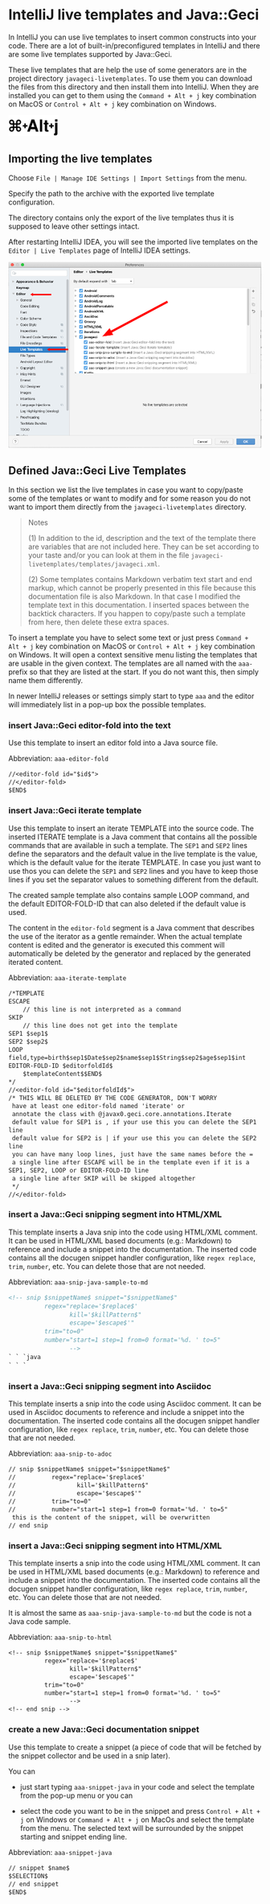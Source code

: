 # IntelliJ live templates and Java::Geci

In IntelliJ you can use live templates to insert common constructs into your code.
There are a lot of built-in/preconfigured templates in IntelliJ and there are
some live templates supported by Java::Geci.

These live templates that are help the use of some generators are in the
project directory `javageci-livetemplates`. To use them you can download the
files from this directory and then install them into IntelliJ. When they are
installed you can get to them using the `Command + Alt + j` key combination on
MacOS or `Control + Alt + j` key combination on Windows.

<img src="images/cmd-alt-j.svg" width="100px"/>

## Importing the live templates

Choose `File | Manage IDE Settings | Import Settings` from the menu.

Specify the path to the archive with the exported live template configuration.

The directory contains only the export of the live templates thus it is supposed
to leave other settings intact.

After restarting IntelliJ IDEA, you will see the imported live templates on the 
`Editor | Live Templates` page of IntelliJ IDEA settings.

![Java::Geci Live Templates](images/live-templates-1.png)

## Defined Java::Geci Live Templates

In this section we list the live templates in case you want to copy/paste
some of the templates or want to modify and for some reason you do not
want to import them directly from the `javageci-livetemplates` directory.

>Notes 
>
>(1) In addition to the id, description and the text of the template
there are variables that are not included here. They can be set according to
your taste and/or you can look at them in the file
`javageci-livetemplates/templates/javageci.xml`.
>
>(2) Some templates contains Markdown verbatim text start and end markup, which
cannot be properly presented in this file because this documentation file is
also Markdown. In that case I modified the template text in this documentation.
I inserted spaces between the backtick characters. If you happen to copy/paste
such a template from here, then delete these extra spaces.

To insert a template you have to select some text or just press
`Command + Alt + j` key combination on
MacOS or `Control + Alt + j` key combination on Windows.
It will open a context sensitive menu listing the templates that are usable
in the given context. The templates are all named with the `aaa-` prefix so that
they are listed at the start. If you do not want this, then simply name them
differently.

In newer IntelliJ releases or settings simply start to type `aaa` and the
editor will immediately list in a pop-up box the possible templates.

### insert Java::Geci editor-fold into the text

Use this template to insert an editor fold into a Java source file.

Abbreviation: `aaa-editor-fold`

```
//<editor-fold id="$id$">
//</editor-fold>
$END$
```

### insert Java::Geci iterate template

Use this template to insert an iterate TEMPLATE into the source code. The
inserted ITERATE template is a Java comment that contains all the possible
commands that are available in such a template. The `SEP1` and `SEP2` lines
define the separators and the default value in the live template is the
value, which is the default value for the iterate TEMPLATE. In case you just
want to use thos you can delete the `SEP1` and `SEP2` lines and you have to
keep those lines if you set the separator values to something different from
the default.

The created sample template also contains sample LOOP command, and the default
EDITOR-FOLD-ID that can also deleted if the default value is used.

The content in the `editor-fold` segment is a Java comment that describes the
use of the iterator as a gentle remainder. When the actual template content is
edited and the generator is executed this comment will automatically be deleted
by the generator and replaced by the generated iterated content. 

Abbreviation: `aaa-iterate-template`

```
/*TEMPLATE
ESCAPE
    // this line is not interpreted as a command
SKIP
    // this line does not get into the template
SEP1 $sep1$
SEP2 $sep2$
LOOP field,type=birth$sep1$Date$sep2$name$sep1$String$sep2$age$sep1$int
EDITOR-FOLD-ID $editorfoldId$
    $templateContent$$END$
*/
//<editor-fold id="$editorfoldId$">
/* THIS WILL BE DELETED BY THE CODE GENERATOR, DON'T WORRY
 have at least one editor-fold named 'iterate' or
 annotate the class with @javax0.geci.core.annotations.Iterate
 default value for SEP1 is , if your use this you can delete the SEP1 line
 default value for SEP2 is | if your use this you can delete the SEP2 line
 you can have many loop lines, just have the same names before the =
 a single line after ESCAPE will be in the template even if it is a SEP1, SEP2, LOOP or EDITOR-FOLD-ID line
 a single line after SKIP will be skipped altogether
 */
//</editor-fold>
```

### insert a Java::Geci snipping segment into HTML/XML

This template inserts a Java snip into the code using HTML/XML comment.
It can be used in HTML/XML based documents
(e.g.: Markdown) to reference and include
a snippet into the documentation. The inserted code contains all the docugen snippet
handler configuration, like `regex replace`, `trim`, `number`, etc.
You can delete those that are not needed.

Abbreviation: `aaa-snip-java-sample-to-md`

```xml
<!-- snip $snippetName$ snippet="$snippetName$" 
          regex="replace='$replace$'
                 kill='$killPattern$"
                 escape='$escape$'"
          trim="to=0"
          number="start=1 step=1 from=0 format='%d. ' to=5"
                 -->
` ` `java
` ` `
```


### insert a Java::Geci snipping segment into Asciidoc

This template inserts a snip into the code using Asciidoc comment. It can be used
in Asciidoc documents to reference and include
a snippet into the documentation. The inserted code contains all the docugen snippet
handler configuration, like `regex replace`, `trim`, `number`, etc.
You can delete those that are not needed.

Abbreviation: `aaa-snip-to-adoc`

```
// snip $snippetName$ snippet="$snippetName$"
//          regex="replace='$replace$'
//                 kill='$killPattern$"
//                 escape='$escape$'"
//          trim="to=0"
//          number="start=1 step=1 from=0 format='%d. ' to=5"
 this is the content of the snippet, will be overwritten
// end snip
```

### insert a Java::Geci snipping segment into HTML/XML

This template inserts a snip into the code using HTML/XML comment.
It can be used in HTML/XML based documents
(e.g.: Markdown) to reference and include
a snippet into the documentation. The inserted code contains all the docugen snippet
handler configuration, like `regex replace`, `trim`, `number`, etc.
You can delete those that are not needed.

It is almost the same as `aaa-snip-java-sample-to-md` but the code
is not a Java code sample.

Abbreviation: `aaa-snip-to-html`

```
<!-- snip $snippetName$ snippet="$snippetName$" 
          regex="replace='$replace$'
                 kill='$killPattern$"
                 escape='$escape$'"
          trim="to=0"
          number="start=1 step=1 from=0 format='%d. ' to=5"
                 -->
<!-- end snip -->
```

### create a new Java::Geci documentation snippet

Use this template to create a snippet (a piece of code that will
be fetched by the snippet collector and be used in a snip later).

You can

* just start typing `aaa-snippet-java` in your code and select
  the template from the pop-up menu or you can

* select the code you want to be in the snippet and press
  `Control + Alt + j` on Windows or
  `Command + Alt + j` on MacOs and select the template from the menu.
  The selected text will be surrounded by the snippet starting and snippet
  ending line. 

Abbreviation: `aaa-snippet-java`

```
// snippet $name$
$SELECTION$
// end snippet
$END$
```